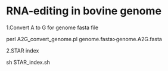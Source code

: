 # RNA-editing in bovine genome

1.Convert A to G for genome fasta file

perl A2G_convert_genome.pl genome.fasta>genome.A2G.fasta

2.STAR index

sh STAR_index.sh
